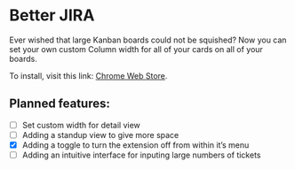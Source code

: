 # Better JIRA

Ever wished that large Kanban boards could not be squished? Now you can set your own custom Column width for all of your cards on all of your boards.

To install, visit this link: [Chrome Web Store](https://chrome.google.com/webstore/detail/better-jira/adjlkmhgnjccbagimdppnminndehkmgl).

## Planned features:
- [ ] Set custom width for detail view
- [ ] Adding a standup view to give more space
- [x] Adding a toggle to turn the extension off from within it’s menu
- [ ] Adding an intuitive interface for inputing large numbers of tickets
